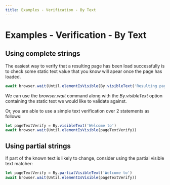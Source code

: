 ```yaml
---
title: Examples - Verification - By Text
---
```


# Examples - Verification - By Text

## Using complete strings

The easiest way to verify that a resulting page has been load successfully is to check some static text value that you know will apear once the page has loaded.

```typescript
await browser.wait(Until.elementIsVisible(By.visibleText('Resulting page text here')))
```
We can use the *browser.wait* command along with the *By.visibleText* option containing the static text we would like to validate against.

Or, you are able to use a simple text verification over 2 statements as follows:

```typescript
let pageTextVerify = By.visibleText('Welcome to')
await browser.wait(Until.elementIsVisible(pageTextVerify))
```

## Using partial strings

If part of the known text is likely to change, consider using the partial visible text matcher:

```typescript
let pageTextVerify = By.partialVisibleText('Welcome to')
await browser.wait(Until.elementIsVisible(pageTextVerify))
```

